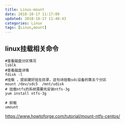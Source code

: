```yaml
---
title: Linux-mount
date: 2018-10-17 11:17:09
updated: 2018-10-17 11:40:43
categories: Linux
tags: [Linux,mount]
---
```


## linux挂载相关命令

```shell
#查看磁盘分区情况
lsblk
#查看磁盘详情
fdisk -l
#挂载 ，提前建好挂在目录，这句诗挂载sdc设备的第五个分区
mount /dev/sdc5  /mnt/udisk
# 挂载ntfs的系统需要先安装ntfs-3g
yum install ntfs-3g

# 卸载
umount
```





https://www.howtoforge.com/tutorial/mount-ntfs-centos/